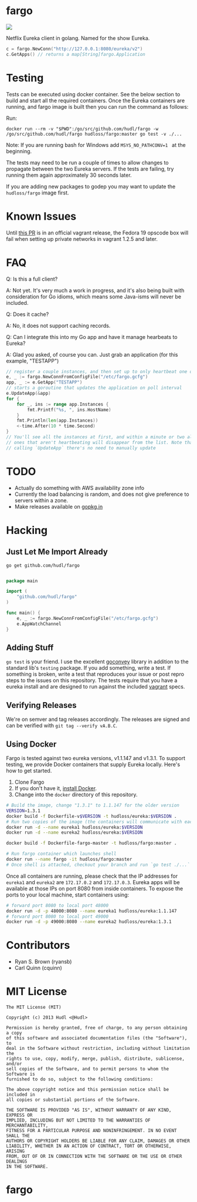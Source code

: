 # fargo
[![](https://img.shields.io/badge/hudl-OSS-orange.svg)](http://hudl.github.io/)

Netflix Eureka client in golang. Named for the show Eureka.

```go
c = fargo.NewConn("http://127.0.0.1:8080/eureka/v2")
c.GetApps() // returns a map[String]fargo.Application
```

# Testing

Tests can be executed using docker container. See the below section to build and start 
all the required containers. Once the Eureka containers are running, and fargo image is built then you can run the command as follows:

Run:
```
docker run --rm -v "$PWD":/go/src/github.com/hudl/fargo -w /go/src/github.com/hudl/fargo hudloss/fargo:master go test -v ./...
```
Note: If you are running bash for Windows add `MSYS_NO_PATHCONV=1 ` at the beginning.

The tests may need to be run a couple of times to allow changes to propagate
between the two Eureka servers. If the tests are failing, try running them again
approximately 30 seconds later.

If you are adding new packages to godep you may want to update the `hudloss/fargo` image first.

# Known Issues

Until [this PR](https://github.com/mitchellh/vagrant/pull/2742) is in an
official vagrant release, the Fedora 19 opscode box will fail when setting up
private networks in vagrant 1.2.5 and later.

# FAQ

Q: Is this a full client?

A: Not yet. It's very much a work in progress, and it's also being built with
consideration for Go idioms, which means some Java-isms will never be included.

Q: Does it cache?

A: No, it does not support caching records.

Q: Can I integrate this into my Go app and have it manage hearbeats to Eureka?

A: Glad you asked, of course you can. Just grab an application (for this example,
"TESTAPP")

```go
// register a couple instances, and then set up to only heartbeat one of them
e, _ := fargo.NewConnFromConfigFile("/etc/fargo.gcfg")
app, _ := e.GetApp("TESTAPP")
// starts a goroutine that updates the application on poll interval
e.UpdateApp(&app)
for {
    for _, ins := range app.Instances {
        fmt.Printf("%s, ", ins.HostName)
    }
    fmt.Println(len(app.Instances))
    <-time.After(10 * time.Second)
}
// You'll see all the instances at first, and within a minute or two all the
// ones that aren't heartbeating will disappear from the list. Note that after
// calling `UpdateApp` there's no need to manually update
```

# TODO

* Actually do something with AWS availability zone info
* Currently the load balancing is random, and does not give preference to
  servers within a zone.
* Make releases available on [gopkg.in](http://gopkg.in)

# Hacking

## Just Let Me Import Already

`go get github.com/hudl/fargo`

```go

package main

import (
    "github.com/hudl/fargo"
)

func main() {
    e, _ := fargo.NewConnFromConfigFile("/etc/fargo.gcfg")
    e.AppWatchChannel
}

```

## Adding Stuff

`go test` is your friend. I use the excellent [goconvey](http://goconvey.co/)
library in addition to the standard lib's `testing` package. If you add
something, write a test. If something is broken, write a test that reproduces
your issue or post repro steps to the issues on this repository. The tests
require that you have a eureka install and are designed to run against the
included [vagrant](http://vagrantup.com) specs.

## Verifying Releases

We're on semver and tag releases accordingly. The releases are signed and can
be verified with `git tag --verify vA.B.C`.

## Using Docker

Fargo is tested against two eureka versions, v1.1.147 and v1.3.1. To support
testing, we provide Docker containers that supply Eureka locally. Here's how to
get started.

1. Clone Fargo
1. If you don't have it, [install Docker](https://docs.docker.com/).
1. Change into the `docker` directory of this repository.

```bash
# Build the image, change "1.3.1" to 1.1.147 for the older version
VERSION=1.3.1
docker build -f Dockerfile-v$VERSION -t hudloss/eureka:$VERSION .
# Run two copies of the image (the containers will communicate with each other)
docker run -d --name eureka1 hudloss/eureka:$VERSION
docker run -d --name eureka2 hudloss/eureka:$VERSION

docker build -f Dockerfile-fargo-master -t hudloss/fargo:master .

# Run fargo container which launches shell
docker run --name fargo -it hudloss/fargo:master
# Once shell is attached, checkout your branch and run `go test ./...`
```

Once all containers are running, please check that the IP addresses for 
`eureka1` and `eureka2` are `172.17.0.2` and `172.17.0.3`. Eureka apps 
will be available at those IPs on port 8080 from inside containers. 
To expose the ports to your local machine, start containers using: 

```bash
# forward port 8080 to local port 48000
docker run -d -p 48000:8080 --name eureka1 hudloss/eureka:1.1.147
# forward port 8080 to local port 49000
docker run -d -p 49000:8080 --name eureka2 hudloss/eureka:1.3.1
```

# Contributors

* Ryan S. Brown (ryansb)
* Carl Quinn (cquinn)

# MIT License

```
The MIT License (MIT)

Copyright (c) 2013 Hudl <@Hudl>

Permission is hereby granted, free of charge, to any person obtaining a copy
of this software and associated documentation files (the "Software"), to
deal in the Software without restriction, including without limitation the
rights to use, copy, modify, merge, publish, distribute, sublicense, and/or
sell copies of the Software, and to permit persons to whom the Software is
furnished to do so, subject to the following conditions:

The above copyright notice and this permission notice shall be included in
all copies or substantial portions of the Software.

THE SOFTWARE IS PROVIDED "AS IS", WITHOUT WARRANTY OF ANY KIND, EXPRESS OR
IMPLIED, INCLUDING BUT NOT LIMITED TO THE WARRANTIES OF MERCHANTABILITY,
FITNESS FOR A PARTICULAR PURPOSE AND NONINFRINGEMENT. IN NO EVENT SHALL THE
AUTHORS OR COPYRIGHT HOLDERS BE LIABLE FOR ANY CLAIM, DAMAGES OR OTHER
LIABILITY, WHETHER IN AN ACTION OF CONTRACT, TORT OR OTHERWISE, ARISING
FROM, OUT OF OR IN CONNECTION WITH THE SOFTWARE OR THE USE OR OTHER DEALINGS
IN THE SOFTWARE.
```
# fargo
